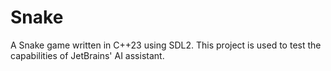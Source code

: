 # Snake

A Snake game written in C++23 using SDL2.
This project is used to test the capabilities of JetBrains' AI assistant.

